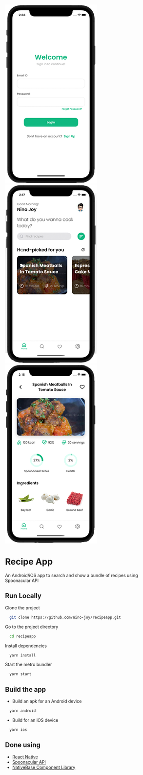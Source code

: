 ![Sign In](https://github.com/nino-joy/recipeapp/blob/main/screenshots/signin.png?raw=true) ![Home Screen](https://github.com/nino-joy/recipeapp/blob/main/screenshots/homescreen.png?raw=true) ![Recipe Info](https://github.com/nino-joy/recipeapp/blob/main/screenshots/recipeinfo.png?raw=true)
# Recipe App

An Android/iOS app to search and show a bundle of recipes using Spoonacular API


## Run Locally

Clone the project

```bash
  git clone https://github.com/nino-joy/recipeapp.git
```

Go to the project directory

```bash
  cd recipeapp
```

Install dependencies

```bash
  yarn install
```

Start the metro bundler

```bash
  yarn start
```

## Build the app
* Build an apk for an Android device

```bash
  yarn android
```

* Build for an iOS device

```bash
  yarn ios
```
  
## Done using

- [React Native](https://reactnative.dev)
- [Spoonacular API](https://spoonacular.com/food-api)
- [NativeBase Component Library](https://nativebase.io)

